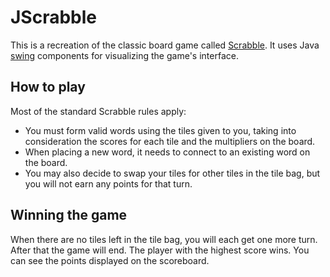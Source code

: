 # JScrabble

This is a recreation of the classic board game called [Scrabble](https://en.wikipedia.org/wiki/Scrabble).
It uses Java [swing](https://en.wikipedia.org/wiki/Swing_(Java)) components for visualizing the game's interface.

## How to play
Most of the standard Scrabble rules apply: 
- You must form valid words using the tiles given to you, taking into consideration the scores for each tile and the multipliers on the board.
- When placing a new word, it needs to connect to an existing word on the board.
- You may also decide to swap your tiles for other tiles in the tile bag, but you will not earn any points for that turn.

## Winning the game
When there are no tiles left in the tile bag, you will each get one more turn.
After that the game will end.
The player with the highest score wins. 
You can see the points displayed on the scoreboard.
